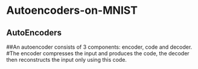 # Autoencoders-on-MNIST
## AutoEncoders
##An autoencoder consists of 3 components: encoder, code and decoder. 
#The encoder compresses the input and produces the code, the decoder then reconstructs the input only using this code.
